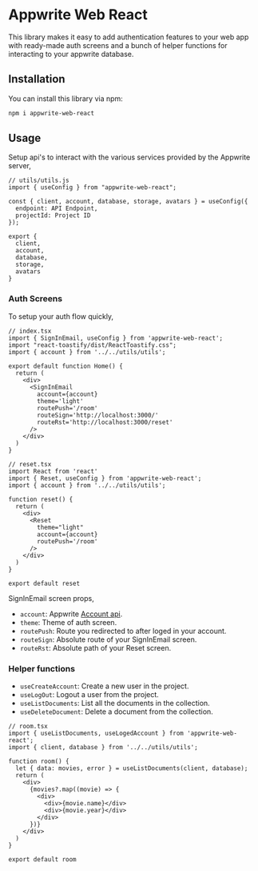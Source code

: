 # Appwrite Web React

This library makes it easy to add authentication features to your web app with ready-made auth screens and a bunch of helper functions for interacting to your appwrite database.

## Installation

You can install this library via npm:
```bash
npm i appwrite-web-react
```

## Usage

Setup api's to interact with the various services provided by the Appwrite server,

```tsx
// utils/utils.js
import { useConfig } from "appwrite-web-react";

const { client, account, database, storage, avatars } = useConfig({
  endpoint: API Endpoint,
  projectId: Project ID
});

export {
  client,
  account,
  database,
  storage,
  avatars
}
```

### Auth Screens

To setup your auth flow quickly,
```tsx
// index.tsx
import { SignInEmail, useConfig } from 'appwrite-web-react';
import "react-toastify/dist/ReactToastify.css";
import { account } from '../../utils/utils';

export default function Home() {
  return (
    <div>
      <SignInEmail 
        account={account} 
        theme='light' 
        routePush='/room'
        routeSign='http://localhost:3000/'
        routeRst='http://localhost:3000/reset'
      />
    </div>
  )
}
```

```tsx
// reset.tsx
import React from 'react'
import { Reset, useConfig } from 'appwrite-web-react';
import { account } from '../../utils/utils';

function reset() {
  return (
    <div>
      <Reset 
        theme="light" 
        account={account} 
        routePush='/room' 
      />
    </div>
  )
}

export default reset
```

SignInEmail screen props,
- `account`: Appwrite [Account api](https://appwrite.io/docs/client/account).
- `theme`: Theme of auth screen.
- `routePush`: Route you redirected to after loged in your account.
- `routeSign`: Absolute route of your SignInEmail screen.
- `routeRst`: Absolute path of your Reset screen.

### Helper functions

- `useCreateAccount`: Create a new user in the project.
- `useLogOut`: Logout a user from the project.
- `useListDocuments`: List all the documents in the collection.
- `useDeleteDocument`: Delete a document from the collection.

```tsx
// room.tsx
import { useListDocuments, useLogedAccount } from 'appwrite-web-react';
import { client, database } from '../../utils/utils';

function room() {
  let { data: movies, error } = useListDocuments(client, database);
  return (
    <div>
      {movies?.map((movie) => {
        <div>
          <div>{movie.name}</div>
          <div>{movie.year}</div>
        </div>
      })}
    </div>
  )
}

export default room
```
